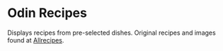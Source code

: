 # Odin Recipes

Displays recipes from pre-selected dishes. Original recipes and images found at [Allrecipes](https://www.allrecipes.com/).
